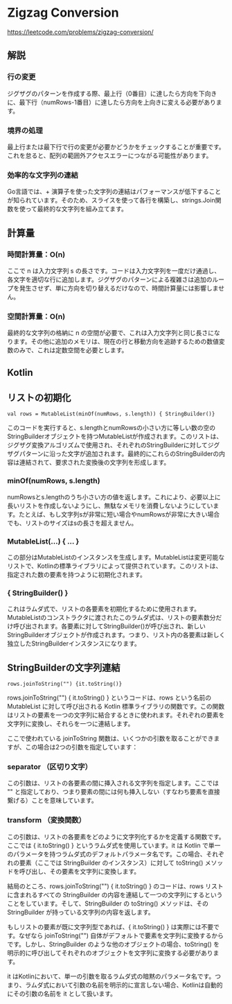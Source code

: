 # Zigzag Conversion
https://leetcode.com/problems/zigzag-conversion/


## 解説

### 行の変更
ジグザグのパターンを作成する際、最上行（0番目）に達したら方向を下向きに、最下行（numRows-1番目）に達したら方向を上向きに変える必要があります。

### 境界の処理
最上行または最下行で行の変更が必要かどうかをチェックすることが重要です。これを怠ると、配列の範囲外アクセスエラーにつながる可能性があります。

### 効率的な文字列の連結
Go言語では、+ 演算子を使った文字列の連結はパフォーマンスが低下することが知られています。そのため、スライスを使って各行を構築し、strings.Join関数を使って最終的な文字列を組み立てます。


## 計算量

### 時間計算量：O(n) 
ここで n は入力文字列 s の長さです。コードは入力文字列を一度だけ通過し、各文字を適切な行に追加します。ジグザグのパターンによる複雑さは追加のループを発生させず、単に方向を切り替えるだけなので、時間計算量には影響しません。

### 空間計算量：O(n)
最終的な文字列の格納に n の空間が必要で、これは入力文字列と同じ長さになります。その他に追加のメモリは、現在の行と移動方向を追跡するための数値変数のみで、これは定数空間を必要とします。


## Kotlin

## リストの初期化
```
val rows = MutableList(minOf(numRows, s.length)) { StringBuilder()}
```

このコードを実行すると、s.lengthとnumRowsの小さい方に等しい数の空のStringBuilderオブジェクトを持つMutableListが作成されます。このリストは、ジグザグ変換アルゴリズムで使用され、それぞれのStringBuilderに対してジグザグパターンに沿った文字が追加されます。最終的にこれらのStringBuilderの内容は連結されて、要求された変換後の文字列を形成します。

### minOf(numRows, s.length)
numRowsとs.lengthのうち小さい方の値を返します。これにより、必要以上に長いリストを作成しないようにし、無駄なメモリを消費しないようにしています。たとえば、もし文字列sが非常に短い場合やnumRowsが非常に大きい場合でも、リストのサイズはsの長さを超えません。

### MutableList(...) { ... }
この部分はMutableListのインスタンスを生成します。MutableListは変更可能なリストで、Kotlinの標準ライブラリによって提供されています。このリストは、指定された数の要素を持つように初期化されます。

### { StringBuilder() }
これはラムダ式で、リストの各要素を初期化するために使用されます。MutableListのコンストラクタに渡されたこのラムダ式は、リストの要素数分だけ呼び出されます。各要素に対してStringBuilder()が呼び出され、新しいStringBuilderオブジェクトが作成されます。つまり、リスト内の各要素は新しく独立したStringBuilderインスタンスになります。

## StringBuilderの文字列連結
```
rows.joinToString("") {it.toString()}
```

rows.joinToString("") { it.toString() } というコードは、rows という名前の MutableList に対して呼び出される Kotlin 標準ライブラリの関数です。この関数はリストの要素を一つの文字列に結合するときに使われます。それぞれの要素を文字列に変換し、それらを一つに連結します。

ここで使われている joinToString 関数は、いくつかの引数を取ることができますが、この場合は2つの引数を指定しています：

### separator （区切り文字）
この引数は、リストの各要素の間に挿入される文字列を指定します。ここでは "" と指定しており、つまり要素の間には何も挿入しない（すなわち要素を直接繋げる）ことを意味しています。

### transform （変換関数）
この引数は、リストの各要素をどのように文字列化するかを定義する関数です。ここでは { it.toString() } というラムダ式を使用しています。it は Kotlin で単一のパラメータを持つラムダ式のデフォルトパラメータ名です。この場合、それぞれの要素（ここでは StringBuilder のインスタンス）に対して toString() メソッドを呼び出し、その要素を文字列に変換します。

結局のところ、rows.joinToString("") { it.toString() } のコードは、rows リストに含まれるすべての StringBuilder の内容を連結して一つの文字列にするということをしています。そして、StringBuilder の toString() メソッドは、その StringBuilder が持っている文字列の内容を返します。

もしリストの要素が既に文字列型であれば、{ it.toString() } は実際には不要です。なぜなら joinToString("") 自体がデフォルトで要素を文字列に変換するからです。しかし、StringBuilder のような他のオブジェクトの場合、toString() を明示的に呼び出してそれぞれのオブジェクトを文字列に変換する必要があります。

it はKotlinにおいて、単一の引数を取るラムダ式の暗黙のパラメータ名です。つまり、ラムダ式において引数の名前を明示的に宣言しない場合、Kotlinは自動的にその引数の名前を it として扱います。